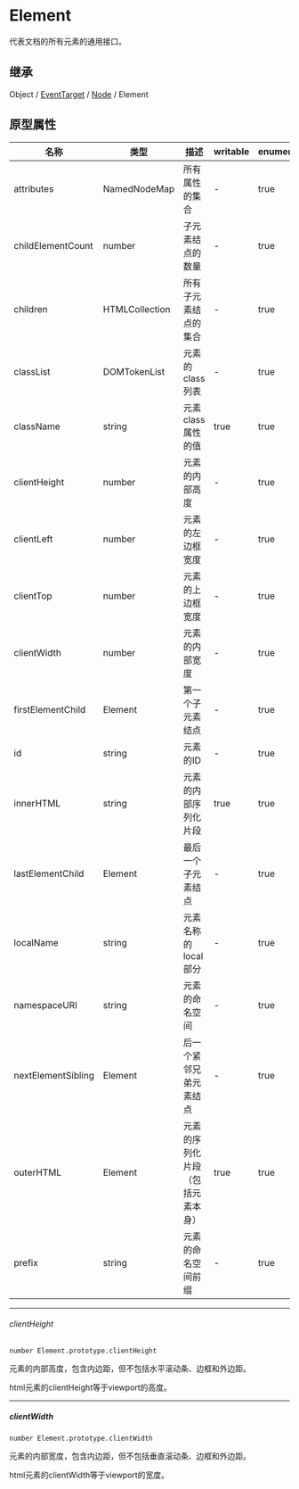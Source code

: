 # Element

代表文档的所有元素的通用接口。

## 继承

Object / [EventTarget](EventTarget.md) / [Node](Node.md) / Element


## 原型属性

| 名称 | 类型 | 描述 |  writable | enumerable | configurable |
|---|---|---|---|---|---|
| attributes | NamedNodeMap | 所有属性的集合 | - | true | - |
| childElementCount | number | 子元素结点的数量 | - | true | - |
| children | HTMLCollection | 所有子元素结点的集合 | - | true | - | 
| classList | DOMTokenList | 元素的class列表 | - | true | - |
| className | string | 元素class属性的值 | true | true | - |
| clientHeight | number | 元素的内部高度 | - | true | - |
| clientLeft | number | 元素的左边框宽度 | - | true | - |
| clientTop | number | 元素的上边框宽度 | - | true | - |
| clientWidth | number | 元素的内部宽度 | - | true | - |
| firstElementChild | Element | 第一个子元素结点 | - | true | - |
| id | string | 元素的ID | - | true | - |
| innerHTML | string | 元素的内部序列化片段 | true | true | - |
| lastElementChild | Element | 最后一个子元素结点 | - | true | - |
| localName | string | 元素名称的local部分 | - | true | - |
| namespaceURI | string | 元素的命名空间 | - | true | - |
| nextElementSibling | Element | 后一个紧邻兄弟元素结点 | - | true | - |
| outerHTML | Element | 元素的序列化片段（包括元素本身） | true | true | - |
| prefix | string | 元素的命名空间前缀 | - | true | - | 

---

###### clientHeight

```
number Element.prototype.clientHeight
```

元素的内部高度，包含内边距，但不包括水平滚动条、边框和外边距。

html元素的clientHeight等于viewport的高度。

---

##### clientWidth

```
number Element.prototype.clientWidth
```

元素的内部宽度，包含内边距，但不包括垂直滚动条、边框和外边距。

html元素的clientWidth等于viewport的宽度。